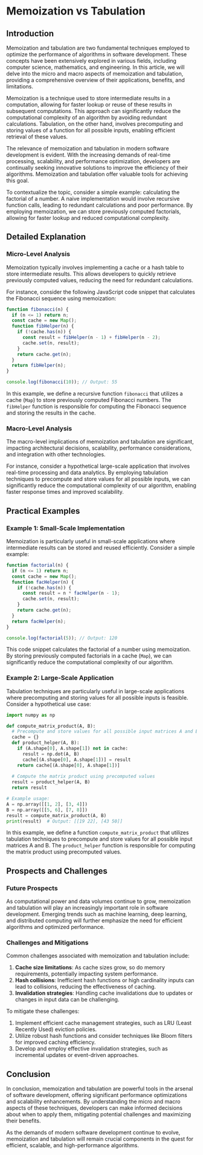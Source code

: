 # Memoization vs Tabulation
## Introduction

Memoization and tabulation are two fundamental techniques employed to optimize the performance of algorithms in software development. These concepts have been extensively explored in various fields, including computer science, mathematics, and engineering. In this article, we will delve into the micro and macro aspects of memoization and tabulation, providing a comprehensive overview of their applications, benefits, and limitations.

Memoization is a technique used to store intermediate results in a computation, allowing for faster lookup or reuse of these results in subsequent computations. This approach can significantly reduce the computational complexity of an algorithm by avoiding redundant calculations. Tabulation, on the other hand, involves precomputing and storing values of a function for all possible inputs, enabling efficient retrieval of these values.

The relevance of memoization and tabulation in modern software development is evident. With the increasing demands of real-time processing, scalability, and performance optimization, developers are continually seeking innovative solutions to improve the efficiency of their algorithms. Memoization and tabulation offer valuable tools for achieving this goal.

To contextualize the topic, consider a simple example: calculating the factorial of a number. A naive implementation would involve recursive function calls, leading to redundant calculations and poor performance. By employing memoization, we can store previously computed factorials, allowing for faster lookup and reduced computational complexity.

## Detailed Explanation

### Micro-Level Analysis

Memoization typically involves implementing a cache or a hash table to store intermediate results. This allows developers to quickly retrieve previously computed values, reducing the need for redundant calculations.

For instance, consider the following JavaScript code snippet that calculates the Fibonacci sequence using memoization:
```javascript
function fibonacci(n) {
  if (n <= 1) return n;
  const cache = new Map();
  function fibHelper(n) {
    if (!cache.has(n)) {
      const result = fibHelper(n - 1) + fibHelper(n - 2);
      cache.set(n, result);
    }
    return cache.get(n);
  }
  return fibHelper(n);
}

console.log(fibonacci(10)); // Output: 55
```
In this example, we define a recursive function `fibonacci` that utilizes a cache (`Map`) to store previously computed Fibonacci numbers. The `fibHelper` function is responsible for computing the Fibonacci sequence and storing the results in the cache.

### Macro-Level Analysis

The macro-level implications of memoization and tabulation are significant, impacting architectural decisions, scalability, performance considerations, and integration with other technologies.

For instance, consider a hypothetical large-scale application that involves real-time processing and data analytics. By employing tabulation techniques to precompute and store values for all possible inputs, we can significantly reduce the computational complexity of our algorithm, enabling faster response times and improved scalability.

## Practical Examples

### Example 1: Small-Scale Implementation

Memoization is particularly useful in small-scale applications where intermediate results can be stored and reused efficiently. Consider a simple example:
```javascript
function factorial(n) {
  if (n <= 1) return n;
  const cache = new Map();
  function facHelper(n) {
    if (!cache.has(n)) {
      const result = n * facHelper(n - 1);
      cache.set(n, result);
    }
    return cache.get(n);
  }
  return facHelper(n);
}

console.log(factorial(5)); // Output: 120
```
This code snippet calculates the factorial of a number using memoization. By storing previously computed factorials in a cache (`Map`), we can significantly reduce the computational complexity of our algorithm.

### Example 2: Large-Scale Application

Tabulation techniques are particularly useful in large-scale applications where precomputing and storing values for all possible inputs is feasible. Consider a hypothetical use case:
```python
import numpy as np

def compute_matrix_product(A, B):
  # Precompute and store values for all possible input matrices A and B
  cache = {}
  def product_helper(A, B):
    if (A.shape[0], A.shape[1]) not in cache:
      result = np.dot(A, B)
      cache[(A.shape[0], A.shape[1])] = result
    return cache[(A.shape[0], A.shape[1])]
  
  # Compute the matrix product using precomputed values
  result = product_helper(A, B)
  return result

# Example usage:
A = np.array([[1, 2], [3, 4]])
B = np.array([[5, 6], [7, 8]])
result = compute_matrix_product(A, B)
print(result)  # Output: [[19 22], [43 50]]
```
In this example, we define a function `compute_matrix_product` that utilizes tabulation techniques to precompute and store values for all possible input matrices A and B. The `product_helper` function is responsible for computing the matrix product using precomputed values.

## Prospects and Challenges

### Future Prospects

As computational power and data volumes continue to grow, memoization and tabulation will play an increasingly important role in software development. Emerging trends such as machine learning, deep learning, and distributed computing will further emphasize the need for efficient algorithms and optimized performance.

### Challenges and Mitigations

Common challenges associated with memoization and tabulation include:

1. **Cache size limitations**: As cache sizes grow, so do memory requirements, potentially impacting system performance.
2. **Hash collisions**: Inefficient hash functions or high cardinality inputs can lead to collisions, reducing the effectiveness of caching.
3. **Invalidation strategies**: Handling cache invalidations due to updates or changes in input data can be challenging.

To mitigate these challenges:

1. Implement efficient cache management strategies, such as LRU (Least Recently Used) eviction policies.
2. Utilize robust hash functions and consider techniques like Bloom filters for improved caching efficiency.
3. Develop and employ effective invalidation strategies, such as incremental updates or event-driven approaches.

## Conclusion

In conclusion, memoization and tabulation are powerful tools in the arsenal of software development, offering significant performance optimizations and scalability enhancements. By understanding the micro and macro aspects of these techniques, developers can make informed decisions about when to apply them, mitigating potential challenges and maximizing their benefits.

As the demands of modern software development continue to evolve, memoization and tabulation will remain crucial components in the quest for efficient, scalable, and high-performance algorithms.